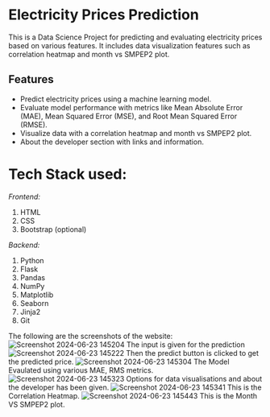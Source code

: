# Electricity Prices Prediction 

This is a Data Science Project for predicting and evaluating electricity prices based on various features. It includes data visualization features such as correlation heatmap and month vs SMPEP2 plot.

## Features

- Predict electricity prices using a machine learning model.
- Evaluate model performance with metrics like Mean Absolute Error (MAE), Mean Squared Error (MSE), and Root Mean Squared Error (RMSE).
- Visualize data with a correlation heatmap and month vs SMPEP2 plot.
- About the developer section with links and information.

# Tech Stack used:
*Frontend:* 
1. HTML
2. CSS
3. Bootstrap (optional)

*Backend:* 
1. Python
2. Flask
3. Pandas
4. NumPy
5. Matplotlib
6. Seaborn
7. Jinja2
8. Git

The following are the screenshots of the website: 
![Screenshot 2024-06-23 145204](https://github.com/Ajita2003/Electricity-Prices-Prediction/assets/116851699/1f472f14-0a19-493b-9793-80df1860699a)
The input is given for the prediction
![Screenshot 2024-06-23 145222](https://github.com/Ajita2003/Electricity-Prices-Prediction/assets/116851699/74c67e3e-1d61-4add-9007-92caa01efc7e)
Then the predict button is clicked to get the predicted price. 
![Screenshot 2024-06-23 145304](https://github.com/Ajita2003/Electricity-Prices-Prediction/assets/116851699/98c3a45b-6218-4d20-8de4-547222e7f979)
The Model Evaulated using various MAE, RMS metrics.
![Screenshot 2024-06-23 145323](https://github.com/Ajita2003/Electricity-Prices-Prediction/assets/116851699/b91d035b-2b3d-4fa4-bba9-5a51c6c24843)
Options for data visualisations and about the developer has been given. 
![Screenshot 2024-06-23 145341](https://github.com/Ajita2003/Electricity-Prices-Prediction/assets/116851699/046eac66-a1f5-4057-8729-c0ce8b622e50)
This is the Correlation Heatmap.
![Screenshot 2024-06-23 145443](https://github.com/Ajita2003/Electricity-Prices-Prediction/assets/116851699/2acd7650-74c5-4571-a28c-de62257c3aff)
This is the Month VS SMPEP2 plot.






